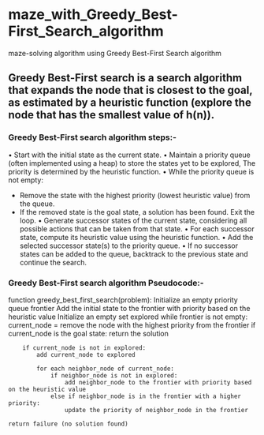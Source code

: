 # maze_with_Greedy_Best-First_Search_algorithm
maze-solving algorithm using Greedy Best-First Search algorithm
## Greedy Best-First search is a search algorithm that expands the node that is closest to the goal, as estimated by a heuristic function (explore the node that has the smallest value of h(n)).
### Greedy Best-First search algorithm steps:-
• Start with the initial state as the current state.
• Maintain a priority queue (often implemented using a heap) to store the states yet to be explored, The priority is determined by the heuristic function.
•  While the priority queue is not empty:
   - Remove the state with the highest priority (lowest heuristic value) from the queue.
   - If the removed state is the goal state, a solution has been found. Exit the loop.
•  Generate successor states of the current state, considering all possible actions that can be taken from that state.
• For each successor state, compute its heuristic value using the heuristic function. 
• Add the selected successor state(s) to the priority queue.
• If no successor states can be added to the queue, backtrack to the previous state and continue the search.

### Greedy Best-First search algorithm Pseudocode:-
function greedy_best_first_search(problem):
    Initialize an empty priority queue frontier
    Add the initial state to the frontier with priority based on the heuristic value
    Initialize an empty set explored
    while frontier is not empty:
        current_node = remove the node with the highest priority from the frontier
        if current_node is the goal state:
            return the solution

        if current_node is not in explored:
            add current_node to explored

            for each neighbor_node of current_node:
                if neighbor_node is not in explored:
                    add neighbor_node to the frontier with priority based on the heuristic value
                else if neighbor_node is in the frontier with a higher priority:
                    update the priority of neighbor_node in the frontier

    return failure (no solution found)
